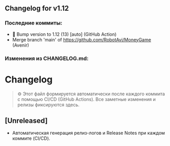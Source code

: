## Changelog for v1.12

### Последние коммиты:
- 🔖 Bump version to 1.12 (13) [auto] (GitHub Action)
- Merge branch 'main' of https://github.com/RobotAvi/MoneyGame (Avenir)
### Изменения из CHANGELOG.md:
# Changelog

> ⚙️ Этот файл формируется автоматически после каждого коммита с помощью CI/CD (GitHub Actions). Все заметные изменения и релизы фиксируются здесь.

## [Unreleased]
- Автоматическая генерация релиз-логов и Release Notes при каждом коммите (CI/CD). 